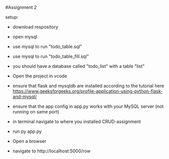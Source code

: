 #Assignment 2

setup:
- download respository
- open mysql
- use mysql to run "todo_table.sql"
- use mysql to run "todo_table_fill.sql"
- you should have a database called "todo_list" with a table "list"

- Open the project in vcode
- ensure that flask and mysqldb are installed according to the tutorial here https://www.geeksforgeeks.org/profile-application-using-python-flask-and-mysql/
- ensure that the app config in app.py works with your MySQL server (not running on same port)
- in terminal navigate to where you installed CRUD-assignment
- run py app.py

- Open a browser
- navigate to http://localhost:5000/row
